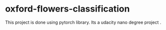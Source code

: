 # oxford-flowers-classification
This project is done using pytorch library. Its a udacity nano degree project .
